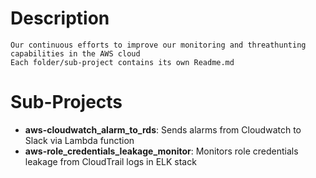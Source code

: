 # Description
	Our continuous efforts to improve our monitoring and threathunting capabilities in the AWS cloud
	Each folder/sub-project contains its own Readme.md

# Sub-Projects
- **aws-cloudwatch_alarm_to_rds**: Sends alarms from Cloudwatch to Slack via Lambda function
- **aws-role_credentials_leakage_monitor**: Monitors role credentials leakage from CloudTrail logs in ELK stack
